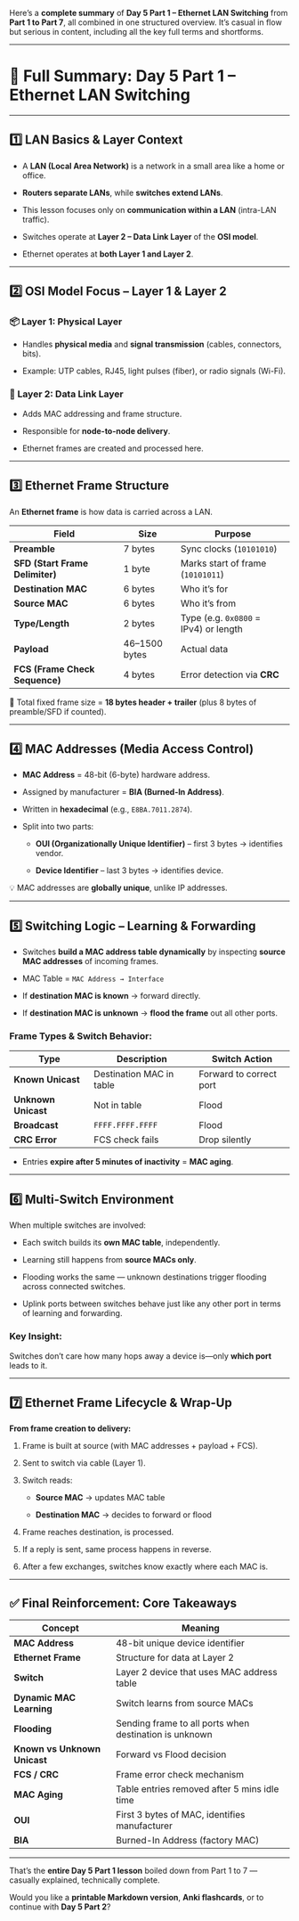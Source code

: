 Here’s a **complete summary** of **Day 5 Part 1 – Ethernet LAN Switching** from **Part 1 to Part 7**, all combined in one structured overview. It’s casual in flow but serious in content, including all the key full terms and shortforms.

---

# 🧠 Full Summary: Day 5 Part 1 – Ethernet LAN Switching

---

## 1️⃣ **LAN Basics & Layer Context**

- A **LAN (Local Area Network)** is a network in a small area like a home or office.
    
- **Routers separate LANs**, while **switches extend LANs**.
    
- This lesson focuses only on **communication within a LAN** (intra-LAN traffic).
    
- Switches operate at **Layer 2 – Data Link Layer** of the **OSI model**.
    
- Ethernet operates at **both Layer 1 and Layer 2**.
    

---

## 2️⃣ **OSI Model Focus – Layer 1 & Layer 2**

### 📦 Layer 1: **Physical Layer**

- Handles **physical media** and **signal transmission** (cables, connectors, bits).
    
- Example: UTP cables, RJ45, light pulses (fiber), or radio signals (Wi-Fi).
    

### 🔗 Layer 2: **Data Link Layer**

- Adds MAC addressing and frame structure.
    
- Responsible for **node-to-node delivery**.
    
- Ethernet frames are created and processed here.
    

---

## 3️⃣ **Ethernet Frame Structure**

An **Ethernet frame** is how data is carried across a LAN.

|Field|Size|Purpose|
|---|---|---|
|**Preamble**|7 bytes|Sync clocks (`10101010`)|
|**SFD (Start Frame Delimiter)**|1 byte|Marks start of frame (`10101011`)|
|**Destination MAC**|6 bytes|Who it’s for|
|**Source MAC**|6 bytes|Who it’s from|
|**Type/Length**|2 bytes|Type (e.g. `0x0800` = IPv4) or length|
|**Payload**|46–1500 bytes|Actual data|
|**FCS (Frame Check Sequence)**|4 bytes|Error detection via **CRC**|

🧠 Total fixed frame size = **18 bytes header + trailer** (plus 8 bytes of preamble/SFD if counted).

---

## 4️⃣ **MAC Addresses (Media Access Control)**

- **MAC Address** = 48-bit (6-byte) hardware address.
    
- Assigned by manufacturer = **BIA (Burned-In Address)**.
    
- Written in **hexadecimal** (e.g., `E8BA.7011.2874`).
    
- Split into two parts:
    
    - **OUI (Organizationally Unique Identifier)** – first 3 bytes → identifies vendor.
        
    - **Device Identifier** – last 3 bytes → identifies device.
        

💡 MAC addresses are **globally unique**, unlike IP addresses.

---

## 5️⃣ **Switching Logic – Learning & Forwarding**

- Switches **build a MAC address table dynamically** by inspecting **source MAC addresses** of incoming frames.
    
- MAC Table = `MAC Address → Interface`
    
- If **destination MAC is known** → forward directly.
    
- If **destination MAC is unknown** → **flood the frame** out all other ports.
    

### Frame Types & Switch Behavior:

|Type|Description|Switch Action|
|---|---|---|
|**Known Unicast**|Destination MAC in table|Forward to correct port|
|**Unknown Unicast**|Not in table|Flood|
|**Broadcast**|`FFFF.FFFF.FFFF`|Flood|
|**CRC Error**|FCS check fails|Drop silently|

- Entries **expire after 5 minutes of inactivity** = **MAC aging**.
    

---

## 6️⃣ **Multi-Switch Environment**

When multiple switches are involved:

- Each switch builds its **own MAC table**, independently.
    
- Learning still happens from **source MACs only**.
    
- Flooding works the same — unknown destinations trigger flooding across connected switches.
    
- Uplink ports between switches behave just like any other port in terms of learning and forwarding.
    

### Key Insight:

Switches don’t care how many hops away a device is—only **which port** leads to it.

---

## 7️⃣ **Ethernet Frame Lifecycle & Wrap-Up**

**From frame creation to delivery:**

1. Frame is built at source (with MAC addresses + payload + FCS).
    
2. Sent to switch via cable (Layer 1).
    
3. Switch reads:
    
    - **Source MAC** → updates MAC table
        
    - **Destination MAC** → decides to forward or flood
        
4. Frame reaches destination, is processed.
    
5. If a reply is sent, same process happens in reverse.
    
6. After a few exchanges, switches know exactly where each MAC is.
    

---

## ✅ Final Reinforcement: Core Takeaways

|Concept|Meaning|
|---|---|
|**MAC Address**|48-bit unique device identifier|
|**Ethernet Frame**|Structure for data at Layer 2|
|**Switch**|Layer 2 device that uses MAC address table|
|**Dynamic MAC Learning**|Switch learns from source MACs|
|**Flooding**|Sending frame to all ports when destination is unknown|
|**Known vs Unknown Unicast**|Forward vs Flood decision|
|**FCS / CRC**|Frame error check mechanism|
|**MAC Aging**|Table entries removed after 5 mins idle time|
|**OUI**|First 3 bytes of MAC, identifies manufacturer|
|**BIA**|Burned-In Address (factory MAC)|

---

That’s the **entire Day 5 Part 1 lesson** boiled down from Part 1 to 7 — casually explained, technically complete.

Would you like a **printable Markdown version**, **Anki flashcards**, or to continue with **Day 5 Part 2**?